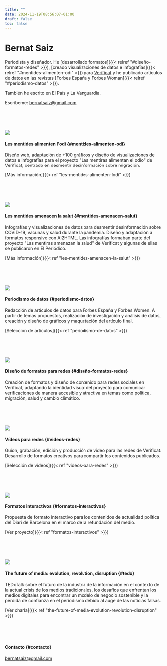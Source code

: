 ```yaml
---
title: ""
date: 2024-11-19T08:56:07+01:00
draft: false
toc: false
---
```


# Bernat Saiz

Periodista y diseñador. He [desarrollado formatos]({{< relref "#diseño-formatos-redes" >}}), [creado visualizaciones de datos e infografías]({{< relref "#mentides-alimenten-odi" >}}) para [Verificat](https://www.verificat.cat/) y he publicado artículos de datos en las revistas [Forbes España y Forbes Woman]({{< relref "#periodismo-datos" >}}).

También he escrito en El País y La Vanguardia.

Escríbeme: [bernatsaiz@gmail.com](mailto:bernatsaiz@gmail.com)

<br><br><br>

![](/en/les-mentides-alimenten-lodi/images/1.png)

#### Les mentides alimenten l'odi {#mentides-alimenten-odi}

Diseño web, adaptación de +100 gráficos y diseño de visualizaciones de datos e infografías para el proyecto "Las mentiras alimentan el odio" de Verificat, centrado en desmentir desinformación sobre migración.

[Más información]({{< ref "les-mentides-alimenten-lodi" >}})

<br><br><br>

![](/en/les-mentides-amenacen-la-salut/images/1.png)

#### Les mentides amenacen la salut {#mentides-amenacen-salut}

Infografías y visualizaciones de datos para desmentir desinformación sobre COVID-19, vacunas y salud durante la pandemia. Diseño y adaptación a formatos responsive con AI2HTML. Las infografías formaban parte del proyecto "Las mentiras amenazan la salud" de Verificat y algunas de ellas se publicaron en El Periódico.

[Más información]({{< ref "les-mentides-amenacen-la-salut" >}})

<br><br><br>

![](/en/periodismo-de-datos/images/0.png)

#### Periodismo de datos {#periodismo-datos}

Redacción de artículos de datos para Forbes España y Forbes Women. A partir de temas propuestos, realización de investigación y análisis de datos, creación y diseño de gráficos y maquetación del artículo final.

[Selección de artículos]({{< ref "periodismo-de-datos" >}})

<br><br><br>

![](/en/diseño-de-formatos-para-redes/images/1.png)

#### Diseño de formatos para redes {#diseño-formatos-redes}

Creación de formatos y diseño de contenido para redes sociales en Verificat, adaptando la identidad visual del proyecto para comunicar verificaciones de manera accesible y atractiva en temas como política, migración, salud y cambio climático.

<br><br><br>

![](/en/videos-para-redes/images/0.png)

#### Vídeos para redes {#videos-redes}

Guion, grabación, edición y producción de vídeo para las redes de Verificat. Desarrollo de formatos creativos para compartir los contenidos publicados.

[Selección de vídeos]({{< ref "videos-para-redes" >}})

<br><br><br>

![](/en/formatos-interactivos/images/0.png)

#### Formatos interactivos {#formatos-interactivos}

Propuesta de formato interactivo para los contenidos de actualidad política del Diari de Barcelona en el marco de la refundación del medio.

[Ver proyecto]({{< ref "formatos-interactivos" >}})

<br><br><br>

![](/en/the-future-of-media-evolution-revolution-disruption/images/1.png)

#### The future of media: evolution, revolution, disruption {#tedx}

TEDxTalk sobre el futuro de la industria de la información en el contexto de la actual crisis de los medios tradicionales, los desafíos que enfrentan los medios digitales para encontrar un modelo de negocio sostenible y la pérdida de confianza en el periodismo debido al auge de las noticias falsas.

[Ver charla]({{< ref "the-future-of-media-evolution-revolution-disruption" >}})

<br><br><br>

#### Contacto {#contacto}

[bernatsaiz@gmail.com](mailto:bernatsaiz@gmail.com)

<br><br><br>
